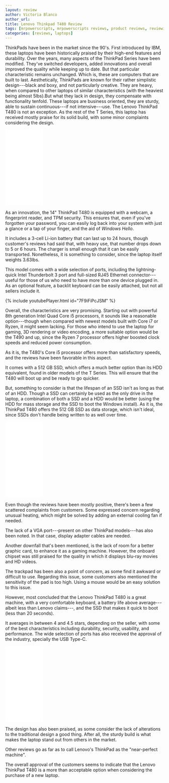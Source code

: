 ```yaml
---
layout: review
author: Victoria Blanco
author_url:
title: Lenovo Thinkpad T480 Review
tags: [mrpowerscripts, mrpowerscripts reviews, product reviews, reviewing amazon products, amazon product]
categories: [reviews, laptops]
---
```


ThinkPads have been in the market since the 90's. First introduced by IBM, these laptops have been historically praised by their high-end features and durability. Over the years, many aspects of the ThinkPad Series have been modified. They've switched developers, added innovations and overall improved the quality while keeping up to date. But that particular characteristic remains unchanged. Which is, these are computers that are built to last. Aesthetically, ThinkPads are known for their rather simplistic design---black and boxy, and not particularly creative. They are heavy, when compared to other laptops of similar characteristics (with the heaviest being almost 5lbs).But what they lack in design, they compensate with functionality tenfold. These laptops are business oriented, they are sturdy, able to sustain continuous---if not intensive---use. The Lenovo ThinkPad T480 is not an exception. As the rest of the T Series, this laptop has received mostly praise for its solid build, with some minor complaints considering the design.

<iframe style="width:120px;height:240px;" marginwidth="0" marginheight="0" scrolling="no" frameborder="0" src="//ws-na.amazon-adsystem.com/widgets/q?ServiceVersion=20070822&OneJS=1&Operation=GetAdHtml&MarketPlace=US&source=ss&ref=as_ss_li_til&ad_type=product_link&tracking_id=mrpowerscript-20&language=en_US&marketplace=amazon&region=US&placement=B07GBJY5J4&asins=B07GBJY5J4&linkId=696517f64670bbe23f9481dfb70dc93d&show_border=true&link_opens_in_new_window=true"></iframe>

As an innovation, the 14" ThinkPad T480 is equipped with a webcam, a fingerprint reader, and TPM security. This ensures that, even if you've forgotten your password, you can easily log back into your system with just a glance or a tap of your finger, and the aid of *Windows Hello*.

It includes a 3-cell Li-ion battery that can last up to 24 hours, though customer's reviews had said that, with heavy use, that number drops down to 5 or 6 hours. The charger is small enough that it can be easily transported. Nonetheless, it is something to consider, since the laptop itself weights 3.63lbs.

This model comes with a wide selection of ports, including the lightning-quick Intel Thunderbolt 3 port and full-sized RJ45 Ethernet connector---useful for those of us who need to have more than one device plugged in. As an optional feature, a backlit keyboard can be easily attached, but not all sellers include it.

{% include youtubePlayer.html id="7F9iFiPcJSM" %}

Overall, the characteristics are very promising. Starting out with powerful 8th generation Intel Quad Core i5 processors, it sounds like a reasonable option---though when compared with newest models built with Core i7 or Ryzen, it might seem lacking. For those who intend to use the laptop for gaming, 3D rendering or video encoding, a more suitable option would be the T490 and up, since the Ryzen 7 processor offers higher boosted clock speeds and reduced power consumption.

As it is, the T480's Core i5 processor offers more than satisfactory speeds, and the reviews have been favorable in this aspect.

It comes with a 512 GB SSD, which offers a much better option than its HDD equivalent, found in older models of the T Series. This will ensure that the T480 will boot up and be ready to go quicker.

But, something to consider is that the lifespan of an SSD isn't as long as that of an HDD. Though a SSD can certainly be used as the only drive in the laptop, a combination of both a SSD and a HDD would be better (using the HDD for mass storage and the SSD to boot the Windows install). As it is, the ThinkPad T480 offers the 512 GB SSD as data storage, which isn't ideal, since SSDs don't handle being written to as well over time.

<iframe style="width:120px;height:240px;" marginwidth="0" marginheight="0" scrolling="no" frameborder="0" src="//ws-na.amazon-adsystem.com/widgets/q?ServiceVersion=20070822&OneJS=1&Operation=GetAdHtml&MarketPlace=US&source=ss&ref=as_ss_li_til&ad_type=product_link&tracking_id=mrpowerscript-20&language=en_US&marketplace=amazon&region=US&placement=B07GBJY5J4&asins=B07GBJY5J4&linkId=696517f64670bbe23f9481dfb70dc93d&show_border=true&link_opens_in_new_window=true"></iframe>

Even though the reviews have been mostly positive, there's been a few scattered complaints from customers. Some expressed concern regarding unusual heating, which might be solved by adding an external cooling fan if needed.

The lack of a VGA port---present on other ThinkPad models---has also been noted. In that case, display adapter cables are needed.

Another downfall that's been mentioned, is the lack of room for a better graphic card, to enhance it as a gaming machine. However, the onboard chipset was still praised for the quality in which it displays blu-ray movies and HD videos.

The trackpad has been also a point of concern, as some find it awkward or difficult to use. Regarding this issue, some customers also mentioned the sensitivity of the pad is too high. Using a mouse would be an easy solution to this issue.

However, most concluded that the Lenovo ThinkPad T480 is a great machine, with a very comfortable keyboard, a battery life above average---albeit less than Lenovo claims---, and the SSD that makes it quick to boot (less than 20 seconds).

It averages in between 4 and 4.5 stars, depending on the seller, with some of the best characteristics including durability, security, usability, and performance. The wide selection of ports has also received the approval of the industry, specially the USB Type-C.

<iframe style="width:120px;height:240px;" marginwidth="0" marginheight="0" scrolling="no" frameborder="0" src="//ws-na.amazon-adsystem.com/widgets/q?ServiceVersion=20070822&OneJS=1&Operation=GetAdHtml&MarketPlace=US&source=ss&ref=as_ss_li_til&ad_type=product_link&tracking_id=mrpowerscript-20&language=en_US&marketplace=amazon&region=US&placement=B07GBJY5J4&asins=B07GBJY5J4&linkId=696517f64670bbe23f9481dfb70dc93d&show_border=true&link_opens_in_new_window=true"></iframe>

The design has also been praised, as some consider the lack of alterations to the traditional design a good thing. After all, the sturdy build is what makes the laptop stand out from others in the market.

Other reviews go as far as to call Lenovo's ThinkPad as the "near-perfect machine".

The overall approval of the customers seems to indicate that the Lenovo ThinkPad T480 is a more than acceptable option when considering the purchase of a new laptop.

